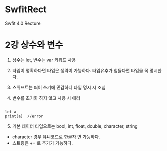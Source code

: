 # SwfitRect
Swfit 4.0 Recture

2강 상수와 변수
===========
1. 상수는 let, 변수는 var 키워드 사용

2. 타입이 명확하다면 타입은 생략이 가능하다. 타입유추가 힘들다면 타입을 꼭 명시한다.

3. 스위프트는 띄어 쓰기에 민감하니 타입 명시 시 조심

4. 변수를 초기화 하지 않고 사용 시 에러
<pre><code>
let a
print(a)  //error
</pre></code>

5. 기본 데이터 타입으로는 bool, int, float, double, character, string
* character 경우 유니코드로 한글자 면 가능하다.
* 스트링은 += 로 추가가 가능하다.
